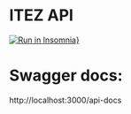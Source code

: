 # ITEZ API

[![Run in Insomnia}](https://insomnia.rest/images/run.svg)](https://insomnia.rest/run/?label=ITEZ%20API&uri=https%3A%2F%2Fraw.githubusercontent.com%2Fericmartins0203%2FITEZ%2Fmain%2Fexport.json)

# Swagger docs:

http://localhost:3000/api-docs
